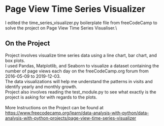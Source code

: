 # Page View Time Series Visualizer

I edited the time_series_visualizer.py boilerplate file from freeCodeCamp to solve the project on Page View Time Series Visualiser.\
## On the Project
Project involves visualize time series data using a line chart, bar chart, and box plots.\
I used Pandas, Matplotlib, and Seaborn to visualize a dataset containing the number of page views each day on the freeCodeCamp.org forum from 2016-05-09 to 2019-12-03. \
The data visualizations will help me understand the patterns in visits and identify yearly and monthly growth.\
Project also involves reading the test_module.py to see what exactly is the project is asking for with regards to the plots.\
\
More Instructions on the Project can be found at https://www.freecodecamp.org/learn/data-analysis-with-python/data-analysis-with-python-projects/page-view-time-series-visualizer

